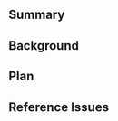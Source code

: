 ## Summary 
<!-- 
    작업 내용을 세 줄 내외로 작성합니다.
-->
## Background
<!-- 
    왜 기능을 만드는지, 동기는 무엇인지, 어떤 사용자 문제를 해결하려 하는지, 이전에 이런 시도를 했었는지 등 배경에 대해서 작성합니다.
-->
## Plan 
<!-- 
  기술적 내용을 상세히 작성합니다.
  ex) 시퀀스 다이어그램, 서빗스와 API간의 데이터 흐름 다이어그램, 데이터베이스 ERD
-->

## Reference Issues
<!-- 
    Issue 번호를 참조합니다. 
-->
